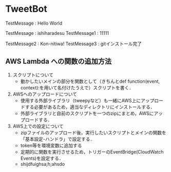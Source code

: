 # TweetBot
TestMessage : Hello World

TestMessage : ishiharadesu
TestMessage1 : 11111

TestMessage2 : Kon-nitiwa!
TestMessage3 : gitインストール完了

## AWS Lambda への関数の追加方法
1. スクリプトについて
    - 動かしたいメインの部分を関数として（きちんとdef function(event, context):を用いて名付けたうえで）スクリプトを書く．
1. AWSへのアップロードについて
    - 使用する外部ライブラリ（tweepyなど）も一緒にAWS上にアップロードする必要があるため，適当なディレクトリにインストールする．
    - 外部ライブラリと自前のスクリプトを一つのzipにまとめ，AWSにアップロードする．
1. AWS上での設定について
    - zipファイルのアップロード後，実行したいスクリプトとメインの関数を「基本設定-ハンドラ」で設定する．
    - token等を環境変数に追加する
    - 定期的に関数を実行させるため，トリガーのEventBridge(CloudWatch Events)を設定する．
    - shijdfuighsa;h;ahsdo
